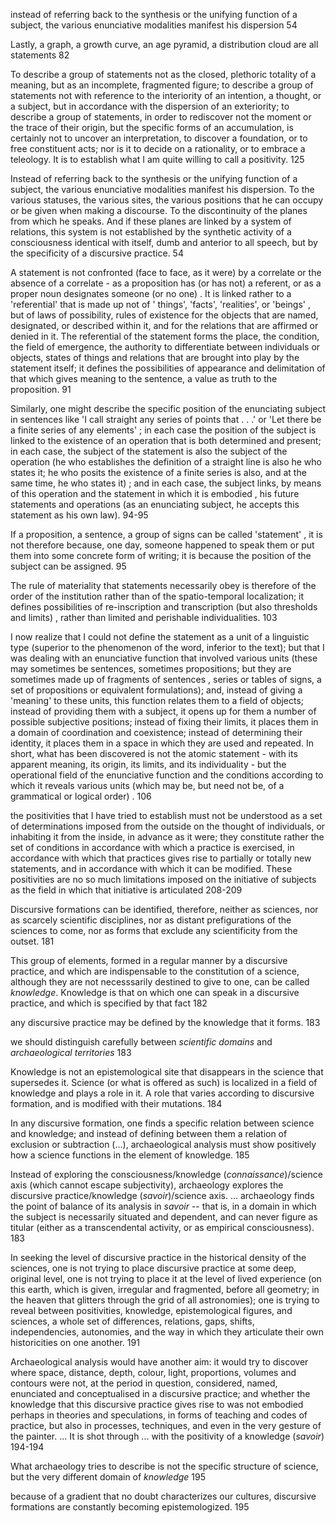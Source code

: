 instead of referring back to the synthesis or the unifying function of a subject, the various enunciative modalities manifest his dispersion 54

Lastly, a graph, a growth curve, an age pyramid, a distribution cloud are all statements 82

To describe a group of statements not as the closed, plethoric totality of a meaning, but as an incomplete, fragmented figure; to describe a group of statements not with reference to the interiority of an intention, a thought, or a subject, but in accordance with the dispersion of an exteriority; to describe a group of statements, in order to rediscover not the moment or the trace of their origin, but the specific forms of an accumulation, is certainly not to uncover an interpretation, to discover a foundation, or to free constituent acts; nor is it to decide on a rationality, or to embrace a teleology. It is to establish what I am quite willing to call a positivity. 125

Instead of referring back to the synthesis or the unifying function of a subject, the various enunciative modalities manifest his dispersion. To the various statuses, the various sites, the various positions that he can occupy or be given when making a discourse. To the discontinuity of the planes from which he speaks. And if these planes are linked by a system of relations, this system is not established by the synthetic activity of a consciousness identical with itself, dumb and anterior to all speech, but by the specificity of a discursive practice. 54

A statement is not confronted (face to face, as it were) by a correlate or the absence of a correlate - as a proposition has (or has not) a referent, or as a proper noun designates someone (or no one) . It is linked rather to a 'referential' that is made up not of ' things', 'facts', 'realities', or 'beings' , but of laws of possibility, rules of existence for the objects that are named, designated, or described within it, and for the relations that are affirmed or denied in it. The referential of the statement forms the place, the condition, the field of emergence, the authority to differentiate between individuals or objects, states of things and relations that are brought into play by the statement itself; it defines the possibilities of appearance and delimitation of that which gives meaning to the sentence, a value as truth to the proposition. 91

Similarly, one might describe the specific position of the enunciating subject in sentences like 'I call straight any series of points that . . .' or 'Let there be a finite series of any elements' ; in each case the position of the subject is linked to the existence of an operation that is both determined and present; in each case, the subject of the statement is also the subject of the operation (he who establishes the definition of a straight line is also he who states it; he who posits the existence of a finite series is also, and at the same time, he who states it) ; and in each case, the subject links, by means of this operation and the statement in which it is embodied , his future statements and operations (as an enunciating subject, he accepts this statement as his own law). 94-95

If a proposition, a sentence, a group of signs can be called 'statement' , it is not therefore because, one day, someone happened to speak them or put them into some concrete form of writing; it is because the position of the subject can be assigned. 95

The rule of materiality that statements necessarily obey is therefore of the order of the institution rather than of the spatio-temporal localization; it defines possibilities of re-inscription and transcription (but also thresholds and limits) , rather than limited and perishable individualities. 103

I now realize that I could not define the statement as a unit of a linguistic type (superior to the phenomenon of the word, inferior to the text); but that I was dealing with an enunciative function that involved various units (these may sometimes be sentences, sometimes propositions; but they are sometimes made up of fragments of sentences , series or tables of signs, a set of propositions or equivalent formulations); and, instead of giving a 'meaning' to these units, this function relates them to a field of objects; instead of providing them with a subject, it opens up for them a number of possible subjective positions; instead of fixing their limits, it places them in a domain of coordination and coexistence; instead of determining their identity, it places them in a space in which they are used and repeated. In short, what has been discovered is not the atomic statement - with its apparent meaning, its origin, its limits, and its individuality - but the operational field of the enunciative function and the conditions according to which it reveals various units (which may be, but need not be, of a grammatical or logical order) .  106

the positivities that I have tried to establish must not be understood as a set of determinations imposed from the outside on the thought of individuals, or inhabiting it from the inside, in advance as it were; they constitute rather the set of conditions in accordance with which a practice is exercised, in accordance with which that practices gives rise to partially or totally new statements, and in accordance with which it can be modified. These positivities are no so much limitations imposed on the initiative of subjects as the field in which that initiative is articulated 208-209

Discursive formations can be identified, therefore, neither as sciences, nor as scarcely scientific disciplines, nor as distant prefigurations of the sciences to come, nor as forms that exclude any scientificity from the outset. 181

This group of elements, formed in a regular manner by a discursive practice, and which are indispensable to the constitution of a science, although they are not necesssarily destined to give to one, can be called _knowledge_. Knowledge is that on which one can speak in a discursive practice, and which is specified by that fact 182

any discursive practice may be defined by the knowledge that it forms. 183

we should distinguish carefully between _scientific domains_ and _archaeological territories_ 183

Knowledge is not an epistemological site that disappears in the science that supersedes it. Science (or what is offered as such) is localized in a field of knowledge and plays a role in it. A role that varies according to discursive formation, and is modified with their mutations. 184

In any discursive formation, one finds a specific relation between science and knowledge; and instead of defining between them a relation of exclusion or subtraction (...), archaeological analysis must show positively how a science functions in the element of knowledge. 185

Instead of exploring the consciousness/knowledge (_connaissance_)/science axis (which cannot escape subjectivity), archaeology explores the discursive practice/knowledge (_savoir_)/science axis. ... archaeology finds the point of balance of its analysis in _savoir_ -- that is, in a domain in which the subject is necessarily situated and dependent, and can never figure as titular (either as a transcendental activity, or as empirical consciousness). 183


In seeking the level of discursive practice in the historical density of the sciences, one is not trying to place discursive practice at some deep, original level, one is not trying to place it at the level of lived experience (on this earth, which is given, irregular and fragmented, before all geometry; in the heaven that glitters through the grid of all astronomies); one is trying to reveal between positivities, knowledge, epistemological figures, and sciences, a whole set of differences, relations, gaps, shifts, independencies, autonomies, and the way in which they articulate their own historicities on one another. 191

Archaeological analysis would have another aim: it would try to discover where space, distance, depth, colour, light, proportions, volumes and contours were not, at the period in question, considered, named, enunciated and conceptualised in a discursive practice; and whether the knowledge that this discursive practice gives rise to was not embodied perhaps in theories and speculations, in forms of teaching and codes of practice, but also in processes, techniques, and even in the very gesture of the painter. ... It is shot through ... with the positivity of a knowledge (_savoir_) 194-194

What archaeology tries to describe is not the specific structure of science, but the very different domain of _knowledge_ 195

because of a gradient that no doubt characterizes our cultures, discursive formations are constantly becoming epistemologized. 195
